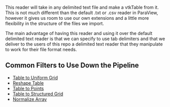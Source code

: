 This reader will take in any delimited text file and make a vtkTable from it. This is not much different than the default .txt or .csv reader in ParaView, however it gives us room to use our own extensions and a little more flexibility in the structure of the files we import.

The main advantage of having this reader and using it over the default delimited text reader is that we can specify to use tab delimiters and that we deliver to the users of this repo a delimited text reader that they manipulate to work for their file format needs.

## Common Filters to Use Down the Pipeline
- [Table to Uniform Grid](Table-to-Uniform-Grid)
- [Reshape Table](Reshape-Table)
- [Table to Points](https://www.paraview.org/Wiki/ParaView/Users_Guide/List_of_filters#Table_To_Points)
- [Table to Structured Grid](https://www.paraview.org/Wiki/ParaView/Users_Guide/List_of_filters#Table_To_Structured_Grid)
- [Normalize Array](Normalize-Array)
